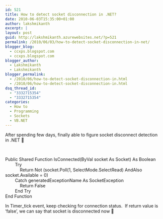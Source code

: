 ```yaml
---
id: 521
title: How to detect socket disconnection in .NET?
date: 2010-06-03T15:35:00+01:00
author: lakshmikanth
excerpt: |
layout: post
guid: http://lakshmikanth.azurewebsites.net/?p=521
permalink: /2010/06/03/how-to-detect-socket-disconnection-in-net/
blogger_blog:
  - ccxps.blogspot.com
  - ccxps.blogspot.com
blogger_author:
  - Lakshmikanth
  - Lakshmikanth
blogger_permalink:
  - /2010/06/how-to-detect-socket-disconnection-in.html
  - /2010/06/how-to-detect-socket-disconnection-in.html
dsq_thread_id:
  - "3332715354"
  - "3332715354"
categories:
  - How to
  - Programming
  - Sockets
  - VB.NET
---
```

After spending few days, finally able to figure socket disconnect detection in .NET 🙂 

 

Public Shared Function IsConnected(ByVal socket As Socket) As Boolean  
        Try  
            Return Not (socket.Poll(1, SelectMode.SelectRead) AndAlso socket.Available = 0)  
        Catch generatedExceptionName As SocketException  
            Return False  
        End Try  
End Function

In Timer_tick event, keep checking for connection status.  If return value is ‘false’, we can say that socket is disconnected now 🙂